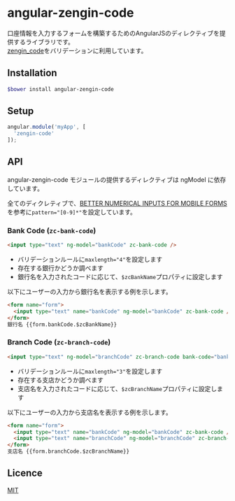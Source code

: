 angular-zengin-code
========================

口座情報を入力するフォームを構築するためのAngularJSのディレクティブを提供するライブラリです。  
[zengin_code](https://github.com/rosylilly/zengin_code/)をバリデーションに利用しています。


## Installation
```bash
$bower install angular-zengin-code
```
## Setup

```js
angular.module('myApp', [
  'zengin-code'
]);
```

## API
angular-zengin-code モジュールの提供するディレクティブは ngModel に依存しています。

全てのディクレティブで、[BETTER NUMERICAL INPUTS FOR MOBILE FORMS](http://bradfrost.com/blog/mobile/better-numerical-inputs-for-mobile-forms/) を参考に`pattern="[0-9]*"`を設定しています。

### Bank Code (`zc-bank-code`)

```html
<input type="text" ng-model="bankCode" zc-bank-code />
```

* バリデーションルールに`maxlength="4"`を設定します
* 存在する銀行かどうか調べます
* 銀行名を入力されたコードに応じて、`$zcBankName`プロパティに設定します

以下にユーザーの入力から銀行名を表示する例を示します。

```html
<form name="form">
  <input type="text" name="bankCode" ng-model="bankCode" zc-bank-code />
</form>
銀行名 {{form.bankCode.$zcBankName}}
```

### Branch Code (`zc-branch-code`)

```html
<input type="text" ng-model="branchCode" zc-branch-code bank-code="bankCode" />
```

* バリデーションルールに`maxlength="3"`を設定します
* 存在する支店かどうか調べます
* 支店名を入力されたコードに応じて、`$zcBranchName`プロパティに設定します

以下にユーザーの入力から支店名を表示する例を示します。

```html
<form name="form">
  <input type="text" name="bankCode" ng-model="bankCode" zc-bank-code />
  <input type="text" name="branchCode" ng-model="branchCode" zc-branch-code />
</form>
支店名 {{form.branchCode.$zcBranchName}}
```

## Licence

[MIT](http://kitak.mit-license.org/)
